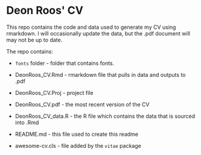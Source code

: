 # Deon Roos' CV

This repo contains the code and data used to generate my CV using rmarkdown. I will occasionally update the data, but the .pdf document will may not be up to date.

The repo contains:

* `fonts` folder - folder that contains fonts.

* DeonRoos_CV.Rmd - rmarkdown file that pulls in data and outputs to .pdf

* DeonRoos_CV.Proj - project file

* DeonRoos_CV.pdf - the most recent version of the CV

* DeonRoos_CV_data.R - the R file which contains the data that is sourced into .Rmd

* README.md - this file used to create this readme

* awesome-cv.cls - file added by the `vitae` package
